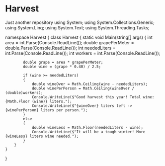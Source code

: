 # Harvest
Just another repository
using System;
using System.Collections.Generic;
using System.Linq;
using System.Text;
using System.Threading.Tasks;

namespace Harvest
{
    class Harvest
    {
        static void Main(string[] args)
        {
            int area = int.Parse(Console.ReadLine());
            double grapePerMeter = double.Parse(Console.ReadLine());
            int neededLiters = int.Parse(Console.ReadLine());
            int workers = int.Parse(Console.ReadLine());

            double grape = area * grapePerMeter;
            double wine = (grape * 0.40) / 2.5;

            if (wine >= neededLiters)
            {
                double wineOver = Math.Ceiling(wine - neededLiters);
                double winePerPerson = Math.Ceiling(wineOver / (double)workers);
                Console.WriteLine($"Good harvest this year! Total wine: {Math.Floor (wine)} liters.");
                Console.WriteLine($"{wineOver} liters left -> {winePerPerson} liters per person.");
            }
            else
            {
                double wineLess = Math.Floor(neededLiters - wine);
                Console.WriteLine($"It will be a tough winter! More {wineLess} liters wine needed.");
            }
        }
    }
}
